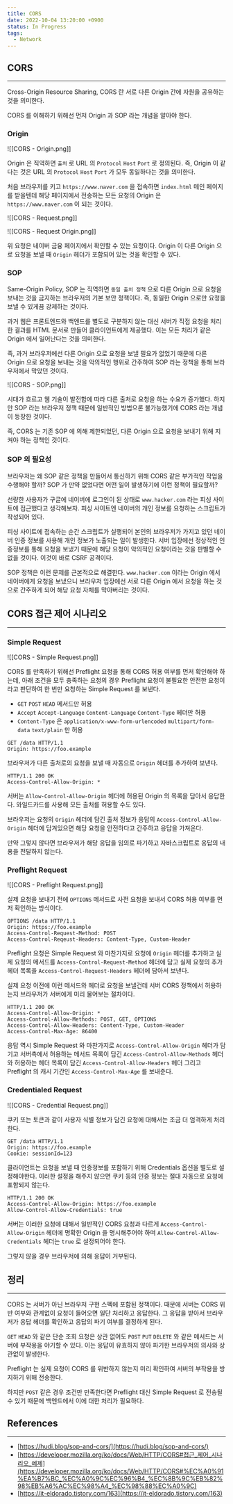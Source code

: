 ```yaml
---
title: CORS
date: 2022-10-04 13:20:00 +0900
status: In Progress
tags:
  - Network
---
```


## CORS

---

Cross-Origin Resource Sharing, CORS 란 서로 다른 Origin 간에 자원을 공유하는 것을 의미한다.

CORS 를 이해하기 위해선 먼저 Origin 과 SOP 라는 개념을 알아야 한다.

### Origin

![[CORS - Origin.png]]

Origin 은 직역하면 `출처` 로 URL 의 `Protocol` `Host` `Port` 로 정의된다. 즉, Origin 이 같다는 것은 URL 의 `Protocol` `Host` `Port` 가 모두 동일하다는 것을 의미한다.

처음 브라우저를 키고 `https://www.naver.com` 을 접속하면 `index.html` 메인 페이지를 받을텐데 해당 페이지에서 전송하는 모든 요청의 Origin 은 `https://www.naver.com` 이 되는 것이다.

![[CORS - Request.png]]

![[CORS - Request Origin.png]]

위 요청은 네이버 금융 페이지에서 확인할 수 있는 요청이다. Origin 이 다른 Origin 으로 요청을 보낼 때 `Origin` 헤더가 포함되어 있는 것을 확인할 수 있다.

### SOP

Same-Origin Policy, SOP 는 직역하면 `동일 출처 정책` 으로 다른 Origin 으로 요청을 보내는 것을 금지하는 브라우저의 기본 보안 정책이다. 즉, 동일한 Origin 으로만 요청을 보낼 수 있게끔 강제하는 것이다.

과거 웹은 프론트엔드와 백엔드를 별도로 구분하지 않는 대신 서버가 직접 요청을 처리한 결과를 HTML 문서로 만들어 클라이언트에게 제공했다. 이는 모든 처리가 같은 Origin 에서 일어난다는 것을 의미한다.

즉, 과거 브라우저에선 다른 Origin 으로 요청을 보낼 필요가 없었기 때문에 다른 Origin 으로 요청을 보내는 것을 악의적인 행위로 간주하여 SOP 라는 정책을 통해 브라우저에서 막았던 것이다.

![[CORS - SOP.png]]

시대가 흐르고 웹 기술이 발전함에 따라 다른 출처로 요청을 하는 수요가 증가했다. 하지만 SOP 라는 브라우저 정책 때문에 일반적인 방법으론 불가능했기에 CORS 라는 개념이 등장한 것이다.

즉, CORS 는 기존 SOP 에 의해 제한되었던, 다른 Origin 으로 요청을 보내기 위해 지켜야 하는 정책인 것이다.

### SOP 의 필요성

브라우저는 왜 SOP 같은 정책을 만들어서 통신하기 위해 CORS 같은 부가적인 작업을 수행해야 할까? SOP 가 만약 없었다면 어떤 일이 발생하기에 이런 정책이 필요할까?

선량한 사용자가 구글에 네이버에 로그인이 된 상태로 `www.hacker.com` 라는 피싱 사이트에 접근했다고 생각해보자. 피싱 사이트엔 네이버의 개인 정보를 요청하는 스크립트가 작성되어 있다.

피싱 사이트에 접속하는 순간 스크립트가 실행되어 본인의 브라우저가 가지고 있던 네이버 인증 정보를 사용해 개인 정보가 노출되는 일이 발생한다. 서버 입장에선 정상적인 인증정보를 통해 요청을 보냈기 때문에 해당 요청이 악의적인 요청이라는 것을 판별할 수 없을 것이다. 이것이 바로 CSRF 공격이다.

SOP 정책은 이런 문제를 근본적으로 해결한다. `www.hacker.com` 이라는 Origin 에서 네이버에게 요청을 보냈으니 브라우저 입장에선 서로 다른 Origin 에서 요청을 하는 것으로 간주하게 되어 해당 요청 자체를 막아버리는 것이다.

## CORS 접근 제어 시나리오

---

### Simple Request

![[CORS - Simple Request.png]]

CORS 를 만족하기 위해선 Preflight 요청을 통해 CORS 허용 여부를 먼저 확인해야 하는데, 아래 조건을 모두 충족하는 요청의 경우 Preflight 요청이 불필요한 안전한 요청이라고 판단하여 한 번만 요청하는 Simple Request 를 보낸다.

- `GET` `POST` `HEAD` 메서드만 허용
- `Accept` `Accept-Language` `Content-Language` `Content-Type` 헤더만 허용
- `Content-Type` 은 `application/x-www-form-urlencoded` `multipart/form-data` `text/plain` 만 허용

```
GET /data HTTP/1.1
Origin: https://foo.example
```

브라우저가 다른 출처로의 요청을 보낼 때 자동으로 `Origin` 헤더를 추가하여 보낸다.

```
HTTP/1.1 200 OK
Access-Control-Allow-Origin: *
```

서버는 `Allow-Control-Allow-Origin` 헤더에 허용된 Origin 의 목록을 담아서 응답한다. 와일드카드를 사용해 모든 출처를 허용할 수도 있다.

브라우저는 요청의 `Origin` 헤더에 담긴 출처 정보가 응답의 `Access-Control-Allow-Origin` 헤더에 담겨있으면 해당 요청을 안전하다고 간주하고 응답을 가져온다.

만약 그렇지 않다면 브라우저가 해당 응답을 임의로 파기하고 자바스크립트로 응답의 내용을 전달하지 않는다.

### Preflight Request

![[CORS - Preflight Request.png]]

실제 요청을 보내기 전에 `OPTIONS` 메서드로 사전 요청을 보내서 CORS 허용 여부를 먼저 확인하는 방식이다.

```
OPTIONS /data HTTP/1.1
Origin: https://foo.example
Access-Control-Request-Method: POST
Access-Control-Reqeust-Headers: Content-Type, Custom-Header
```

Preflight 요청은 Simple Request 와 마찬가지로 요청에 `Origin` 헤더를 추가하고 실제 요청의 메서드를 `Access-Control-Request-Method` 헤더에 담고 실제 요청의 추가 헤더 목록을 `Access-Control-Request-Headers` 헤더에 담아서 보낸다.

실제 요청 이전에 이런 메서드와 헤더로 요청을 보낼건데 서버 CORS 정책에서 허용하는지 브라우저가 서버에게 미리 물어보는 절차이다.

```
HTTP/1.1 200 OK
Access-Control-Allow-Origin: *
Access-Control-Allow-Methods: POST, GET, OPTIONS
Access-Control-Allow-Headers: Content-Type, Custom-Header
Access-Control-Max-Age: 86400
```

응답 역시 Simple Request 와 마찬가지로 `Access-Control-Allow-Origin` 헤더가 담기고 서버측에서 허용하는 메서드 목록이 담긴 `Access-Control-Allow-Methods` 헤더와 허용하는 헤더 목록이 담긴 `Access-Control-Allow-Headers` 헤더 그리고 Preflight 의 캐시 기간인 `Access-Control-Max-Age` 를 보내준다.

### Credentialed Request

![[CORS - Credential Request.png]]

쿠키 또는 토큰과 같이 사용자 식별 정보가 담긴 요청에 대해서는 조금 더 엄격하게 처리한다.

```
GET /data HTTP/1.1
Origin: https://foo.example
Cookie: sessionId=123
```

클라이언트는 요청을 보낼 때 인증정보를 포함하기 위해 Credentials 옵션을 별도로 설정해야한다. 이러한 설정을 해주지 않으면 쿠키 등의 인증 정보는 절대 자동으로 요청에 포함되지 않는다.

```
HTTP/1.1 200 OK
Access-Control-Allow-Origin: https://foo.example
Allow-Control-Allow-Credentials: true
```

서버는 이러한 요청에 대해서 일반적인 CORS 요청과 다르게 `Access-Control-Allow-Origin` 헤더에 명확한 Origin 을 명시해주어야 하며 `Allow-Control-Allow-Credentials` 헤더는 `true` 로 설정되어야 한다.

그렇지 않을 경우 브라우저에 의해 응답이 거부된다.

## 정리

---

CORS 는 서버가 아닌 브라우저 구현 스펙에 포함된 정책이다. 때문에 서버는 CORS 위반 여부와 관계없이 요청이 들어오면 일단 처리하고 응답한다. 그 응답을 받아서 브라우저가 응답 헤더를 확인하고 응답의 파기 여부를 결정하게 된다.

`GET` `HEAD` 와 같은 단순 조회 요청은 상관 없어도 `POST` `PUT` `DELETE` 와 같은 메서드는 서버에 부작용을 야기할 수 있다. 이는 응답이 유효하지 않아 파기한 브라우저의 의사와 상관없이 발생한다.

Preflight 는 실제 요청이 CORS 를 위반하지 않는지 미리 확인하여 서버의 부작용을 방지하기 위해 전송한다.

하지만 `POST` 같은 경우 조건만 만족한다면 Preflight 대신 Simple Request 로 전송될 수 있기 때문에 백엔드에서 이에 대한 처리가 필요하다.

## References

---

- [https://hudi.blog/sop-and-cors/](https://hudi.blog/sop-and-cors/)
- [https://developer.mozilla.org/ko/docs/Web/HTTP/CORS#접근_제어_시나리오_예제](https://developer.mozilla.org/ko/docs/Web/HTTP/CORS#%EC%A0%91%EA%B7%BC_%EC%A0%9C%EC%96%B4_%EC%8B%9C%EB%82%98%EB%A6%AC%EC%98%A4_%EC%98%88%EC%A0%9C)
- [https://it-eldorado.tistory.com/163](https://it-eldorado.tistory.com/163)

